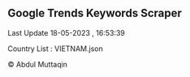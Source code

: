

## Google Trends Keywords Scraper 
 
Last Update 18-05-2023 , 16:53:39

Country List :
VIETNAM.json



© Abdul Muttaqin 
